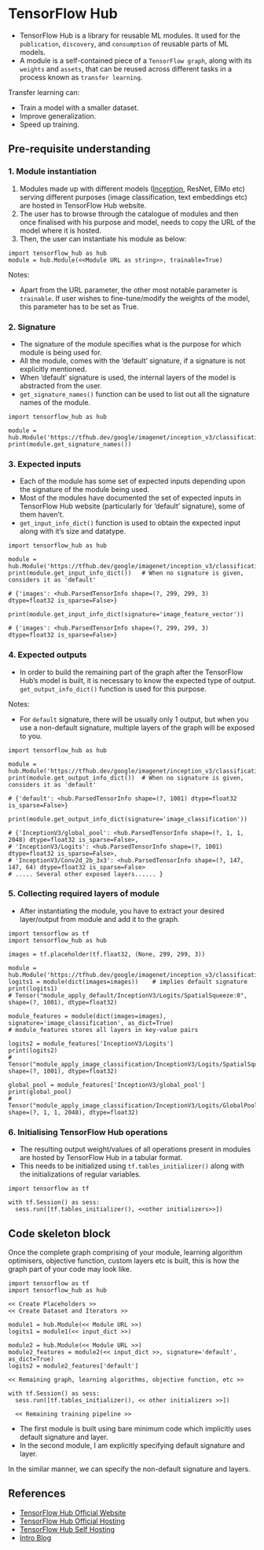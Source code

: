 # TensorFlow Hub

* TensorFlow Hub is a library for reusable ML modules. It used for the `publication`, `discovery`, and `consumption` of reusable parts of ML models.
* A module is a self-contained piece of a `TensorFlow graph`, along with its `weights` and `assets`, that can be reused across different tasks in a process known as `transfer learning`.

Transfer learning can:

* Train a model with a smaller dataset.
* Improve generalization.
* Speed up training.

## Pre-requisite understanding

### 1. Module instantiation

1. Modules made up with different models ([Inception](https://towardsdatascience.com/a-simple-guide-to-the-versions-of-the-inception-network-7fc52b863202), ResNet, ElMo etc) serving different purposes (image classification, text embeddings etc) are hosted in TensorFlow Hub website.
2. The user has to browse through the catalogue of modules and then once finalised with his purpose and model, needs to copy the URL of the model where it is hosted.
3. Then, the user can instantiate his module as below:

```
import tensorflow_hub as hub
module = hub.Module(<<Module URL as string>>, trainable=True)
```

Notes:

* Apart from the URL parameter, the other most notable parameter is `trainable`. If user wishes to fine-tune/modify the weights of the model, this parameter has to be set as True.

### 2. Signature

* The signature of the module specifies what is the purpose for which module is being used for.
* All the module, comes with the ‘default’ signature, if a signature is not explicitly mentioned.
* When ‘default’ signature is used, the internal layers of the model is abstracted from the user.
* `get_signature_names()` function can be used to list out all the signature names of the module.

```
import tensorflow_hub as hub

module = hub.Module('https://tfhub.dev/google/imagenet/inception_v3/classification/1')
print(module.get_signature_names())
```

### 3. Expected inputs

* Each of the module has some set of expected inputs depending upon the signature of the module being used.
* Most of the modules have documented the set of expected inputs in TensorFlow Hub website (particularly for ‘default’ signature), some of them haven’t.
* `get_input_info_dict()` function is used to obtain the expected input along with it’s size and datatype.

```
import tensorflow_hub as hub

module = hub.Module('https://tfhub.dev/google/imagenet/inception_v3/classification/1')
print(module.get_input_info_dict())   # When no signature is given, considers it as 'default'

# {'images': <hub.ParsedTensorInfo shape=(?, 299, 299, 3) dtype=float32 is_sparse=False>}

print(module.get_input_info_dict(signature='image_feature_vector'))

# {'images': <hub.ParsedTensorInfo shape=(?, 299, 299, 3) dtype=float32 is_sparse=False>}
```

### 4. Expected outputs

* In order to build the remaining part of the graph after the TensorFlow Hub’s model is built, it is necessary to know the expected type of output. `get_output_info_dict()` function is used for this purpose. 

Notes:

* For `default` signature, there will be usually only 1 output, but when you use a non-default signature, multiple layers of the graph will be exposed to you.

```
import tensorflow_hub as hub

module = hub.Module('https://tfhub.dev/google/imagenet/inception_v3/classification/1')
print(module.get_output_info_dict())  # When no signature is given, considers it as 'default'

# {'default': <hub.ParsedTensorInfo shape=(?, 1001) dtype=float32 is_sparse=False>}

print(module.get_output_info_dict(signature='image_classification'))

# {'InceptionV3/global_pool': <hub.ParsedTensorInfo shape=(?, 1, 1, 2048) dtype=float32 is_sparse=False>,
# 'InceptionV3/Logits': <hub.ParsedTensorInfo shape=(?, 1001) dtype=float32 is_sparse=False>,
# 'InceptionV3/Conv2d_2b_3x3': <hub.ParsedTensorInfo shape=(?, 147, 147, 64) dtype=float32 is_sparse=False>
# ..... Several other exposed layers...... }
```

### 5. Collecting required layers of module

* After instantiating the module, you have to extract your desired layer/output from module and add it to the graph.

```
import tensorflow as tf
import tensorflow_hub as hub

images = tf.placeholder(tf.float32, (None, 299, 299, 3))

module = hub.Module('https://tfhub.dev/google/imagenet/inception_v3/classification/1')
logits1 = module(dict(images=images))    # implies default signature
print(logits1)
# Tensor("module_apply_default/InceptionV3/Logits/SpatialSqueeze:0", shape=(?, 1001), dtype=float32)

module_features = module(dict(images=images), signature='image_classification', as_dict=True)
# module_features stores all layers in key-value pairs

logits2 = module_features['InceptionV3/Logits']
print(logits2)
# Tensor("module_apply_image_classification/InceptionV3/Logits/SpatialSqueeze:0", shape=(?, 1001), dtype=float32)

global_pool = module_features['InceptionV3/global_pool']
print(global_pool)
# Tensor("module_apply_image_classification/InceptionV3/Logits/GlobalPool:0", shape=(?, 1, 1, 2048), dtype=float32)
```

### 6. Initialising TensorFlow Hub operations

* The resulting output weight/values of all operations present in modules are hosted by TensorFlow Hub in a tabular format.
* This needs to be initialized using `tf.tables_initializer()` along with the initializations of regular variables.

```
import tensorflow as tf

with tf.Session() as sess:
  sess.run([tf.tables_initializer(), <<other initializers>>])
```

## Code skeleton block

Once the complete graph comprising of your module, learning algorithm optimisers, objective function, custom layers etc is built, this is how the graph part of your code may look like.

```
import tensorflow as tf
import tensorflow_hub as hub

<< Create Placeholders >>
<< Create Dataset and Iterators >>

module1 = hub.Module(<< Module URL >>)
logits1 = module1(<< input_dict >>)

module2 = hub.Module(<< Module URL >>)
module2_features = module2(<< input_dict >>, signature='default', as_dict=True)
logits2 = module2_features['default']

<< Remaining graph, learning algorithms, objective function, etc >>

with tf.Session() as sess:
  sess.run([tf.tables_initializer(), << other initializers >>])

  << Remaining training pipeline >>
```

* The first module is built using bare minimum code which implicitly uses default signature and layer.
* In the second module, I am explicitly specifying default signature and layer.

In the similar manner, we can specify the non-default signature and layers.



## References

* [TensorFlow Hub Official Website](https://www.tensorflow.org/hub/)
* [TensorFlow Hub Official Hosting](https://tfhub.dev/)
* [TensorFlow Hub Self Hosting](https://www.tensorflow.org/hub/hosting)
* [Intro Blog](https://blog.tensorflow.org/2018/03/introducing-tensorflow-hub-library.html)
